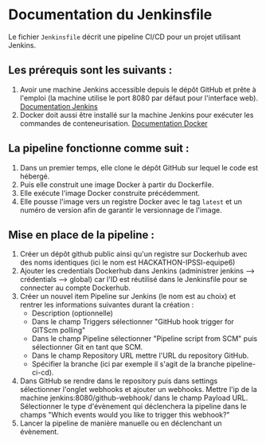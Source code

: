 # Documentation du Jenkinsfile

Le fichier `Jenkinsfile` décrit une pipeline CI/CD pour un projet utilisant Jenkins.

## Les prérequis sont les suivants :

1. Avoir une machine Jenkins accessible depuis le dépôt GitHub et prête à l'emploi (la machine utilise le port 8080 par défaut pour l'interface web). [Documentation Jenkins](https://www.jenkins.io/doc/book/installing/)
2. Docker doit aussi être installé sur la machine Jenkins pour exécuter les commandes de conteneurisation. [Documentation Docker](https://docs.docker.com/get-started/get-docker/)


## La pipeline fonctionne comme suit :

1. Dans un premier temps, elle clone le dépôt GitHub sur lequel le code est hébergé.
2. Puis elle construit une image Docker à partir du Dockerfile.
3. Elle exécute l'image Docker construite précédemment.
4. Elle pousse l'image vers un registre Docker avec le tag `latest` et un numéro de version afin de garantir le versionnage de l'image.

## Mise en place de la pipeline : 

1. Créer un dépôt github public ainsi qu'un registre sur Dockerhub avec des noms identiques (ici le nom est HACKATHON-IPSSI-equipe6)
2. Ajouter les credentials Dockerhub dans Jenkins (administrer jenkins --> crédentials --> global) car l'ID est réutilisé dans le Jenkinsfile pour se connecter au compte Dockerhub.
3. Créer un nouvel item Pipeline sur Jenkins (le nom est au choix) et rentrer les informations suivantes durant la création : 
	- Description (optionnelle)
	- Dans le champ Triggers sélectionner "GitHub hook trigger for GITScm polling"
	- Dans le champ Pipeline sélectionner "Pipeline script from SCM" puis sélectionner Git en tant que SCM.
	- Dans le champ Repository URL mettre l'URL du repository GitHub.
	- Spécifier la branche (ici par exemple il s'agit de la branche pipeline-ci-cd).
4. Dans GitHub se rendre dans le repository puis dans settings sélectionner l'onglet webhooks et ajouter un webhooks. Mettre l'ip de la machine jenkins:8080/github-webhook/ dans le champ Payload URL. Sélectionner le type d'évènement qui déclenchera la pipeline dans le champs "Which events would you like to trigger this webhook?"
5. Lancer la pipeline de manière manuelle ou en déclenchant un évènement. 
